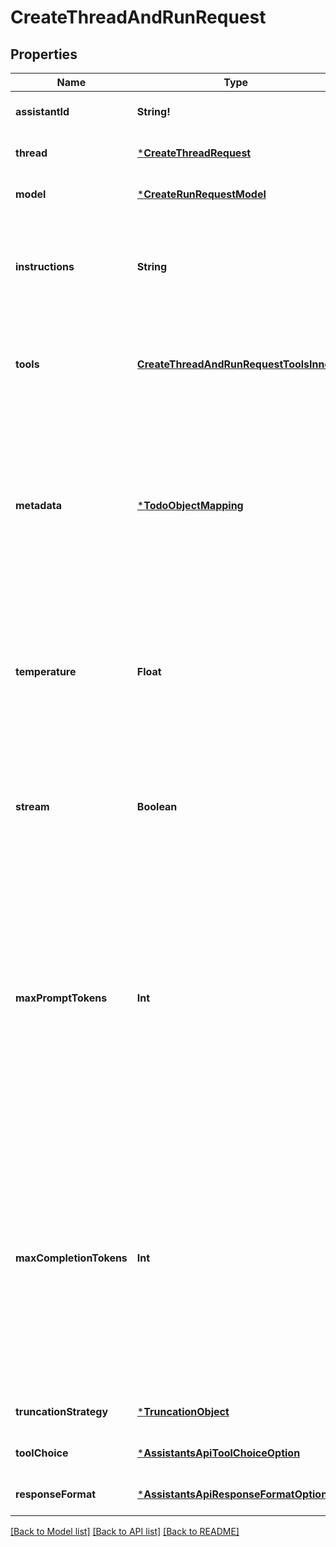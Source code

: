 # CreateThreadAndRunRequest

## Properties
Name | Type | Description | Notes
------------ | ------------- | ------------- | -------------
**assistantId** | **String!** | The ID of the [assistant](/docs/api-reference/assistants) to use to execute this run. | [default to null]
**thread** | [***CreateThreadRequest**](CreateThreadRequest.md) |  | [optional] [default to null]
**model** | [***CreateRunRequestModel**](CreateRunRequest_model.md) |  | [optional] [default to null]
**instructions** | **String** | Override the default system message of the assistant. This is useful for modifying the behavior on a per-run basis. | [optional] [default to null]
**tools** | [**CreateThreadAndRunRequestToolsInner**](CreateThreadAndRunRequest_tools_inner.md) | Override the tools the assistant can use for this run. This is useful for modifying the behavior on a per-run basis. | [optional] [default to null]
**metadata** | [***TodoObjectMapping**](.md) | Set of 16 key-value pairs that can be attached to an object. This can be useful for storing additional information about the object in a structured format. Keys can be a maximum of 64 characters long and values can be a maxium of 512 characters long.  | [optional] [default to null]
**temperature** | **Float** | What sampling temperature to use, between 0 and 2. Higher values like 0.8 will make the output more random, while lower values like 0.2 will make it more focused and deterministic.  | [optional] [default to 1]
**stream** | **Boolean** | If &#x60;true&#x60;, returns a stream of events that happen during the Run as server-sent events, terminating when the Run enters a terminal state with a &#x60;data: [DONE]&#x60; message.  | [optional] [default to null]
**maxPromptTokens** | **Int** | The maximum number of prompt tokens that may be used over the course of the run. The run will make a best effort to use only the number of prompt tokens specified, across multiple turns of the run. If the run exceeds the number of prompt tokens specified, the run will end with status &#x60;complete&#x60;. See &#x60;incomplete_details&#x60; for more info.  | [optional] [default to null]
**maxCompletionTokens** | **Int** | The maximum number of completion tokens that may be used over the course of the run. The run will make a best effort to use only the number of completion tokens specified, across multiple turns of the run. If the run exceeds the number of completion tokens specified, the run will end with status &#x60;incomplete&#x60;. See &#x60;incomplete_details&#x60; for more info.  | [optional] [default to null]
**truncationStrategy** | [***TruncationObject**](TruncationObject.md) |  | [optional] [default to null]
**toolChoice** | [***AssistantsApiToolChoiceOption**](AssistantsApiToolChoiceOption.md) |  | [optional] [default to null]
**responseFormat** | [***AssistantsApiResponseFormatOption**](AssistantsApiResponseFormatOption.md) |  | [optional] [default to null]

[[Back to Model list]](../README.md#documentation-for-models) [[Back to API list]](../README.md#documentation-for-api-endpoints) [[Back to README]](../README.md)


